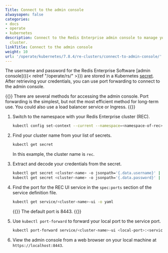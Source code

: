 ```yaml
---
Title: Connect to the admin console
alwaysopen: false
categories:
- docs
- operate
- kubernetes
description: Connect to the Redis Enterprise admin console to manage your Redis Enterprise
  cluster.
linkTitle: Connect to the admin console
weight: 10
url: '/operate/kubernetes/7.8.4/re-clusters/connect-to-admin-console/'
---
```


The username and password for the Redis Enterprise Software [admin console]({{< relref "/operate/rs/" >}}) are stored in a Kubernetes [secret](https://kubernetes.io/docs/concepts/configuration/secret/). After retrieving your credentials, you can use port forwarding to connect to the admin console.

{{<note>}}
There are several methods for accessing the admin console. Port forwarding is the simplest, but not the most efficient method for long-term use. You could also use a load balancer service or Ingress. 
{{</note>}}

1. Switch to the namespace with your Redis Enterprise cluster (REC).

    ```sh
    kubectl config set-context --current --namespace=<namespace-of-rec>
    ```

1. Find your cluster name from your list of secrets.

    ```sh
    kubectl get secret
    ```

    In this example, the cluster name is `rec`.

1. Extract and decode your credentials from the secret.

    ```sh
    kubectl get secret <cluster-name> -o jsonpath='{.data.username}' | base64 --decode
    kubectl get secret <cluster-name> -o jsonpath='{.data.password}' | base64 --decode
    ```

1. Find the port for the REC UI service in the `spec:ports` section of the service definition file.

    ```sh
    kubectl get service/<cluster-name>-ui -o yaml
    ```

    {{<note>}}
    The default port is 8443.
    {{</note>}}

1. Use `kubectl port-forward` to forward your local port to the service port.

    ```sh
    kubectl port-forward service/<cluster-name>-ui <local-port>:<service-port>
   ```

1. View the admin console from a web browser on your local machine at `https://localhost:8443`.

